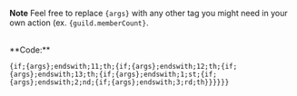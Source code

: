 **Note** Feel free to replace `{args}` with any other tag you might need in your own action (ex. `{guild.memberCount}`.

<br>
**Code:**

`{if;{args};endswith;11;th;{if;{args};endswith;12;th;{if;{args};endswith;13;th;{if;{args};endswith;1;st;{if;{args};endswith;2;nd;{if;{args};endswith;3;rd;th}}}}}}`
